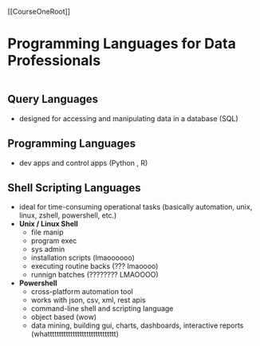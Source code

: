 [[CourseOneRoot]]

# Programming Languages for Data Professionals

```toc
```

## Query Languages
- designed for accessing and manipulating data in a database (SQL)


## Programming Languages
- dev apps and control apps (Python , R)


## Shell Scripting Languages
- ideal for time-consuming operational tasks (basically automation, unix, linux, zshell, powershell, etc.)
- **Unix / Linux Shell**
	- file manip
	- program exec
	- sys admin
	- installation scripts (lmaoooooo)
	- executing routine backs (??? lmaoooo)
	- runnign batches (???????? LMAOOOO)
- **Powershell**
	- cross-platform automation tool
	- works with json, csv, xml, rest apis
	- command-line shell and scripting language
	- object based (wow)
	- data mining, building gui, charts, dashboards, interactive reports (whatttttttttttttttttttttttttttttt)
